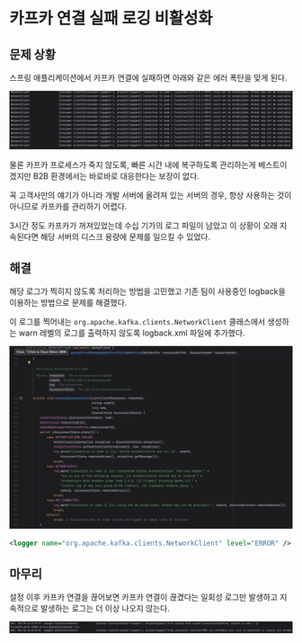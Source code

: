 # 카프카 연결 실패 로깅 비활성화

## 문제 상황
스프링 애플리케이션에서 카프카 연결에 실패하면 아래와 같은 에러 폭탄을 맞게 된다.

<img src="../images/kafka/connection-fail-log-before.png" alt="img" style="zoom:80%;" />

물론 카프카 프로세스가 죽지 않도록, 빠른 시간 내에 복구하도록 관리하는게 베스트이겠지만 B2B 환경에서는 바로바로 대응한다는 보장이 없다.

꼭 고객사만의 얘기가 아니라 개발 서버에 올려져 있는 서버의 경우, 항상 사용하는 것이 아니므로 카프카를 관리하기 어렵다.

3시간 정도 카프카가 꺼져있었는데 수십 기가의 로그 파일이 남았고 이 상황이 오래 지속된다면 해당 서버의 디스크 용량에 문제를 일으킬 수 있었다.

## 해결

해당 로그가 찍히지 않도록 처리하는 방법을 고민했고 기존 팀이 사용중인 logback을 이용하는 방법으로 문제를 해결했다.

이 로그를 찍어내는 `org.apache.kafka.clients.NetworkClient` 클래스에서 생성하는 warn 레벨의 로그를 출력하지 않도록 logback.xml 파일에 추가했다.

<img src="../images/kafka/connection-fail-log-cause.png" alt="img" style="zoom:80%" />

```xml
<logger name="org.apache.kafka.clients.NetworkClient" level="ERROR" />
```

## 마무리 

설정 이후 카프카 연결을 끊어보면 카프카 연결이 끊겼다는 일회성 로그만 발생하고 지속적으로 발생하는 로그는 더 이상 나오지 않는다.

<img src="../images/kafka/connection-fail-log-after.png" alt="img" style="zoom:80%;" />